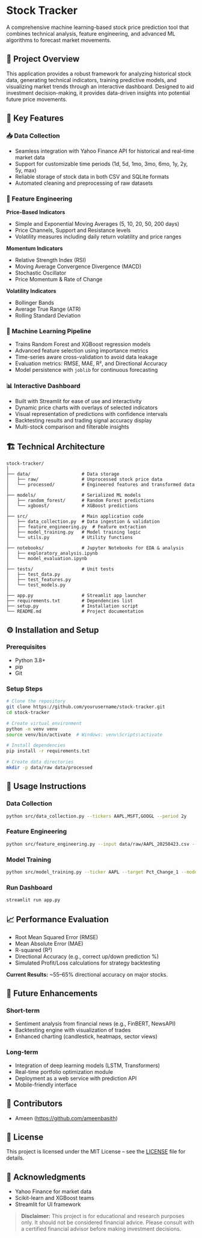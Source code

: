# Stock Tracker

A comprehensive machine learning-based stock price prediction tool that combines technical analysis, feature engineering, and advanced ML algorithms to forecast market movements.

## 📌 Project Overview
This application provides a robust framework for analyzing historical stock data, generating technical indicators, training predictive models, and visualizing market trends through an interactive dashboard. Designed to aid investment decision-making, it provides data-driven insights into potential future price movements.

## 🔑 Key Features

### 📥 Data Collection
- Seamless integration with Yahoo Finance API for historical and real-time market data
- Support for customizable time periods (1d, 5d, 1mo, 3mo, 6mo, 1y, 2y, 5y, max)
- Reliable storage of stock data in both CSV and SQLite formats
- Automated cleaning and preprocessing of raw datasets

### 🧠 Feature Engineering
**Price-Based Indicators**
- Simple and Exponential Moving Averages (5, 10, 20, 50, 200 days)
- Price Channels, Support and Resistance levels
- Volatility measures including daily return volatility and price ranges

**Momentum Indicators**
- Relative Strength Index (RSI)
- Moving Average Convergence Divergence (MACD)
- Stochastic Oscillator
- Price Momentum & Rate of Change

**Volatility Indicators**
- Bollinger Bands
- Average True Range (ATR)
- Rolling Standard Deviation

### 🤖 Machine Learning Pipeline
- Trains Random Forest and XGBoost regression models
- Advanced feature selection using importance metrics
- Time-series aware cross-validation to avoid data leakage
- Evaluation metrics: RMSE, MAE, R², and Directional Accuracy
- Model persistence with `joblib` for continuous forecasting

### 📊 Interactive Dashboard
- Built with Streamlit for ease of use and interactivity
- Dynamic price charts with overlays of selected indicators
- Visual representation of predictions with confidence intervals
- Backtesting results and trading signal accuracy display
- Multi-stock comparison and filterable insights

## 🏗️ Technical Architecture
```
stock-tracker/
│
├── data/                   # Data storage
│   ├── raw/                # Unprocessed stock price data
│   └── processed/          # Engineered features and transformed data
│
├── models/                 # Serialized ML models
│   ├── random_forest/      # Random Forest predictions
│   └── xgboost/            # XGBoost predictions
│
├── src/                    # Main application code
│   ├── data_collection.py  # Data ingestion & validation
│   ├── feature_engineering.py  # Feature extraction
│   ├── model_training.py   # Model training logic
│   └── utils.py            # Utility functions
│
├── notebooks/              # Jupyter Notebooks for EDA & analysis
│   ├── exploratory_analysis.ipynb
│   └── model_evaluation.ipynb
│
├── tests/                  # Unit tests
│   ├── test_data.py
│   ├── test_features.py
│   └── test_models.py
│
├── app.py                  # Streamlit app launcher
├── requirements.txt        # Dependencies list
├── setup.py                # Installation script
└── README.md               # Project documentation
```

## ⚙️ Installation and Setup
### Prerequisites
- Python 3.8+
- pip
- Git

### Setup Steps
```bash
# Clone the repository
git clone https://github.com/yourusername/stock-tracker.git
cd stock-tracker

# Create virtual environment
python -m venv venv
source venv/bin/activate  # Windows: venv\Scripts\activate

# Install dependencies
pip install -r requirements.txt

# Create data directories
mkdir -p data/raw data/processed
```

## 🚀 Usage Instructions
### Data Collection
```bash
python src/data_collection.py --tickers AAPL,MSFT,GOOGL --period 2y
```

### Feature Engineering
```bash
python src/feature_engineering.py --input data/raw/AAPL_20250423.csv --output data/processed/AAPL_features.csv
```

### Model Training
```bash
python src/model_training.py --ticker AAPL --target Pct_Change_1 --model random_forest
```

### Run Dashboard
```bash
streamlit run app.py
```

## 📈 Performance Evaluation
- Root Mean Squared Error (RMSE)
- Mean Absolute Error (MAE)
- R-squared (R²)
- Directional Accuracy (e.g., correct up/down prediction %)
- Simulated Profit/Loss calculations for strategy backtesting

**Current Results:** ~55–65% directional accuracy on major stocks.

## 🔮 Future Enhancements
### Short-term
- Sentiment analysis from financial news (e.g., FinBERT, NewsAPI)
- Backtesting engine with visualization of trades
- Enhanced charting (candlestick, heatmaps, sector views)

### Long-term
- Integration of deep learning models (LSTM, Transformers)
- Real-time portfolio optimization module
- Deployment as a web service with prediction API
- Mobile-friendly interface

## 👥 Contributors
- Ameen (https://github.com/ameenbasith)

## 📄 License
This project is licensed under the MIT License – see the [LICENSE](LICENSE) file for details.

## 🙏 Acknowledgments
- Yahoo Finance for market data
- Scikit-learn and XGBoost teams
- Streamlit for UI framework

> **Disclaimer:** This project is for educational and research purposes only. It should not be considered financial advice. Please consult with a certified financial advisor before making investment decisions.
